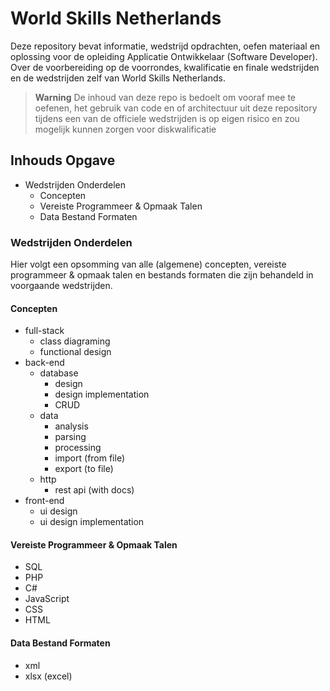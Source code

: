 # World Skills Netherlands
Deze repository bevat informatie, wedstrijd opdrachten, oefen materiaal en oplossing voor de opleiding Applicatie Ontwikkelaar (Software Developer). Over de voorbereiding op de voorrondes, kwalificatie en finale wedstrijden en de wedstrijden zelf van World Skills Netherlands.

>**Warning** De inhoud van deze repo is bedoelt om vooraf mee te oefenen, het gebruik van code en of architectuur uit deze repository tijdens een van de officiele wedstrijden is op eigen risico en zou mogelijk kunnen zorgen voor diskwalificatie

## Inhouds Opgave
- Wedstrijden Onderdelen
    - Concepten
    - Vereiste Programmeer & Opmaak Talen
    - Data Bestand Formaten

### Wedstrijden Onderdelen
Hier volgt een opsomming van alle (algemene) concepten, vereiste programmeer & opmaak talen en bestands formaten die zijn behandeld in voorgaande wedstrijden.

#### Concepten
- full-stack
    - class diagraming
    - functional design
- back-end
    - database
        - design
        - design implementation
        - CRUD
    - data
        - analysis
        - parsing
        - processing
        - import (from file)
        - export (to file)
    - http
        - rest api (with docs)
- front-end
    - ui design
    - ui design implementation

#### Vereiste Programmeer & Opmaak Talen
- SQL
- PHP
- C#
- JavaScript
- CSS
- HTML

#### Data Bestand Formaten
- xml
- xlsx (excel)
